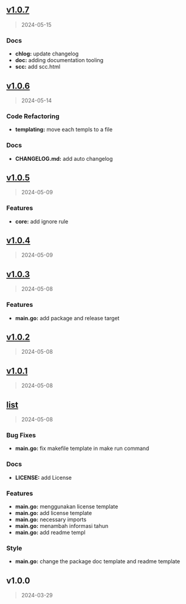 
<a name="v1.0.7"></a>
## [v1.0.7](https://github.com/LitFill/gomake/compare/v1.0.6...v1.0.7)

> 2024-05-15

### Docs

* **chlog:** update changelog
* **doc:** adding documentation tooling
* **scc:** add scc.html


<a name="v1.0.6"></a>
## [v1.0.6](https://github.com/LitFill/gomake/compare/v1.0.5...v1.0.6)

> 2024-05-14

### Code Refactoring

* **templating:** move each templs to a file

### Docs

* **CHANGELOG.md:** add auto changelog


<a name="v1.0.5"></a>
## [v1.0.5](https://github.com/LitFill/gomake/compare/v1.0.4...v1.0.5)

> 2024-05-09

### Features

* **core:** add ignore rule


<a name="v1.0.4"></a>
## [v1.0.4](https://github.com/LitFill/gomake/compare/v1.0.3...v1.0.4)

> 2024-05-09


<a name="v1.0.3"></a>
## [v1.0.3](https://github.com/LitFill/gomake/compare/v1.0.2...v1.0.3)

> 2024-05-08

### Features

* **main.go:** add package and release target


<a name="v1.0.2"></a>
## [v1.0.2](https://github.com/LitFill/gomake/compare/v1.0.1...v1.0.2)

> 2024-05-08


<a name="v1.0.1"></a>
## [v1.0.1](https://github.com/LitFill/gomake/compare/list...v1.0.1)

> 2024-05-08


<a name="list"></a>
## [list](https://github.com/LitFill/gomake/compare/v1.0.0...list)

> 2024-05-08

### Bug Fixes

* **main.go:** fix makefile template in make run command

### Docs

* **LICENSE:** add License

### Features

* **main.go:** menggunakan license template
* **main.go:** add license template
* **main.go:** necessary imports
* **main.go:** menambah informasi tahun
* **main.go:** add readme templ

### Style

* **main.go:** change the package doc template and readme template


<a name="v1.0.0"></a>
## v1.0.0

> 2024-03-29

